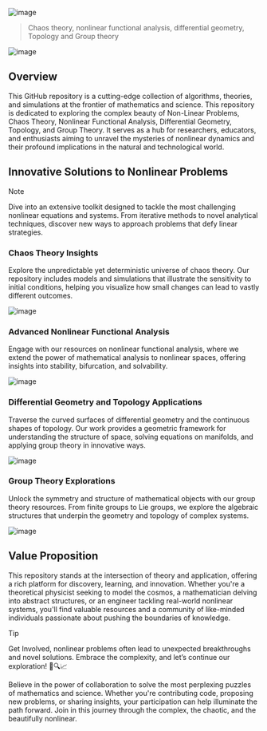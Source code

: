 ![image](https://github.com/Jhonnatan7br/Non-Linear-problems/assets/104907786/07728701-d739-44fc-a515-f8bb861b148d)
> Chaos theory, nonlinear functional analysis, differential geometry, Topology and Group theory
 
![image](https://github.com/Jhonnatan7br/Non-Linear-problems/assets/104907786/c0414cb3-22f4-4c87-9799-abea4056189c)

## Overview
This GitHub repository is a cutting-edge collection of algorithms, theories, and simulations at the frontier of mathematics and science. This repository is dedicated to exploring the complex beauty of Non-Linear Problems, Chaos Theory, Nonlinear Functional Analysis, Differential Geometry, Topology, and Group Theory. It serves as a hub for researchers, educators, and enthusiasts aiming to unravel the mysteries of nonlinear dynamics and their profound implications in the natural and technological world.

## Innovative Solutions to Nonlinear Problems
> [!NOTE]
>  Dive into an extensive toolkit designed to tackle the most challenging nonlinear equations and systems. From iterative methods to novel analytical techniques, discover new ways to approach problems that defy linear strategies.

### Chaos Theory Insights
Explore the unpredictable yet deterministic universe of chaos theory. Our repository includes models and simulations that illustrate the sensitivity to initial conditions, helping you visualize how small changes can lead to vastly different outcomes.

![image](https://github.com/Jhonnatan7br/Non-Linear-problems/assets/104907786/4056414d-4e6a-488f-8552-69daddd63843)

### Advanced Nonlinear Functional Analysis
Engage with our resources on nonlinear functional analysis, where we extend the power of mathematical analysis to nonlinear spaces, offering insights into stability, bifurcation, and solvability.

![image](https://github.com/Jhonnatan7br/Non-Linear-problems/assets/104907786/089e7cc9-c220-4dff-8488-ddc0cff7dcbe)

### Differential Geometry and Topology Applications
Traverse the curved surfaces of differential geometry and the continuous shapes of topology. Our work provides a geometric framework for understanding the structure of space, solving equations on manifolds, and applying group theory in innovative ways.

![image](https://github.com/Jhonnatan7br/Non-Linear-problems/assets/104907786/b43d074f-9538-413d-b709-0b8adf4f93a3)

### Group Theory Explorations 
Unlock the symmetry and structure of mathematical objects with our group theory resources. From finite groups to Lie groups, we explore the algebraic structures that underpin the geometry and topology of complex systems.

![image](https://github.com/Jhonnatan7br/Non-Linear-problems/assets/104907786/bc821014-aa81-45d7-98e0-f3eec2f117b1)

## Value Proposition
This repository stands at the intersection of theory and application, offering a rich platform for discovery, learning, and innovation. Whether you're a theoretical physicist seeking to model the cosmos, a mathematician delving into abstract structures, or an engineer tackling real-world nonlinear systems, you'll find valuable resources and a community of like-minded individuals passionate about pushing the boundaries of knowledge.

>[!TIP]
> Get Involved, nonlinear problems often lead to unexpected breakthroughs and novel solutions. Embrace the complexity, and let’s continue our exploration! 🌟🔍📈

Believe in the power of collaboration to solve the most perplexing puzzles of mathematics and science. Whether you're contributing code, proposing new problems, or sharing insights, your participation can help illuminate the path forward. Join in this journey through the complex, the chaotic, and the beautifully nonlinear.
